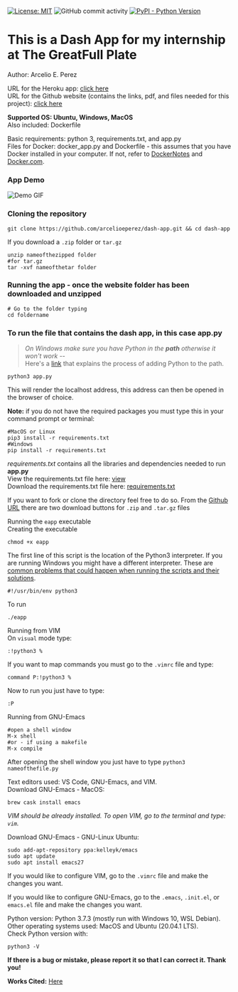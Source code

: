 [![License: MIT](https://img.shields.io/badge/License-MIT-blue.svg)](https://opensource.org/licenses/MIT) ![GitHub commit activity](https://img.shields.io/github/commit-activity/m/arcelioeperez/dash-app) [![PyPI - Python Version](https://img.shields.io/pypi/pyversions/Pandas)](https://pandas.pydata.org/)
# This is a Dash App for my internship at The GreatFull Plate  
Author: Arcelio E. Perez  

URL for the Heroku app: [click here](https://my-internship-app.herokuapp.com/)  
URL for the Github website (contains the links, pdf, and files needed for this project): [click here](https://arcelioeperez.github.io/dash-app/)  

**Supported OS: Ubuntu, Windows, MacOS**  
Also included: Dockerfile  

Basic requirements: python 3, requirements.txt, and app.py   
Files for Docker: docker_app.py and Dockerfile  - this assumes that you have Docker installed in your computer. If not, refer to [DockerNotes](https://arcelioeperez.github.io/dash-app/DockerNotes) and [Docker.com](https://www.docker.com/).  

### App Demo 
![Demo GIF](demo/my-dash-app.gif)  

### Cloning the repository  
```
git clone https://github.com/arcelioeperez/dash-app.git && cd dash-app
```  
If you download a `.zip` folder or `tar.gz`  
```
unzip nameofthezipped folder
#for tar.gz
tar -xvf nameofthetar folder
```  
### Running the app - once the website folder has been downloaded and unzipped  
``` 
# Go to the folder typing 
cd foldername 
```  
### To run the file that contains the dash app, in this case **app.py**    

>*On Windows make sure you have Python in the **path** otherwise it won't work* --  
>Here's a [link](https://docs.python.org/3/using/windows.html) that explains the process of adding Python to the path.  

``` 
python3 app.py
```  
This will render the localhost address, this address can then be opened in the browser of choice.  

**Note:** if you do not have the required packages you must type this in your command prompt or terminal:     
``` 
#MacOS or Linux
pip3 install -r requirements.txt
#Windows 
pip install -r requirements.txt
```  
*requirements.txt* contains all the libraries and dependencies needed to run **app.py**  
View the requirements.txt file here: [view](https://raw.githubusercontent.com/arcelioeperez/dash-app/main/assets/requirements.txt)  
Download the requirements.txt file here: <a href="/requirements.txt" download>requirements.txt</a>  

If you want to fork or clone the directory feel free to do so. From the [Github URL](https://arcelioeperez.github.io/dash-app/) there are two download buttons for `.zip` and `.tar.gz` files  

Running the `eapp` executable  
Creating the executable  
```
chmod +x eapp
```  
The first line of this script is the location of the Python3 interpreter. If you are running Windows you might have a different interpreter. These are [common problems that could happen when running the scripts and their solutions](https://arcelioeperez.github.io/dash-app/Troubleshooting).  
```
#!/usr/bin/env python3
```
To run  
```
./eapp 
```

Running from VIM  
On `visual` mode type: 
```
:!python3 %
```  
If you want to map commands you must go to the `.vimrc` file and type:  
```
command P:!python3 %
```
Now to run you just have to type: 
```
:P
```  

Running from GNU-Emacs  
```
#open a shell window
M-x shell
#or - if using a makefile
M-x compile
```  
After opening the shell window you just have to type `python3 nameofthefile.py`  

Text editors used: VS Code, GNU-Emacs, and VIM.  
Download GNU-Emacs - MacOS:
```
brew cask install emacs
```  
*VIM should be already installed. To open VIM, go to the terminal and type: `vim`.*  

Download GNU-Emacs - GNU-Linux Ubuntu:  
```
sudo add-apt-repository ppa:kelleyk/emacs
sudo apt update
sudo apt install emacs27
```  

If you would like to configure VIM, go to the `.vimrc` file and make the changes you want.  

If you would like to configure GNU-Emacs, go to the `.emacs`, `.init.el`, or `emacs.el` file and make the changes you want. 

Python version: Python 3.7.3 (mostly run with Windows 10, WSL Debian). Other operating systems used: MacOS and Ubuntu (20.04.1 LTS).  
Check Python version with:  
```
python3 -V
```  

**If there is a bug or mistake, please report it so that I can correct it. Thank you!**  

**Works Cited:** [Here](Citation.md)
